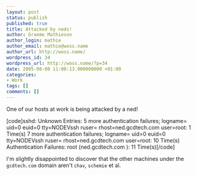 ```yaml
---
layout: post
status: publish
published: true
title: Attacked by neds!
author: Graeme Mathieson
author_login: mathie
author_email: mathie@woss.name
author_url: http://woss.name/
wordpress_id: 34
wordpress_url: http://woss.name/?p=34
date: 2005-08-08 11:00:13.000000000 +01:00
categories:
- Work
tags: []
comments: []
---
```

One of our hosts at work is being attacked by a ned!

[code]sshd:
   Unknown Entries:
      5 more authentication failures; logname= uid=0 euid=0 tty=NODEVssh ruser= rhost=ned.gcdtech.com  user=root: 1 Time(s)
      7 more authentication failures; logname= uid=0 euid=0 tty=NODEVssh ruser= rhost=ned.gcdtech.com  user=root: 10 Time(s)
   Authentication Failures:
      root (ned.gcdtech.com ): 11 Time(s)[/code]

I'm slightly disappointed to discover that the other machines under the <code>gcdtech.com</code> domain aren't <code>chav</code>, <code>schemie</code> et al.

